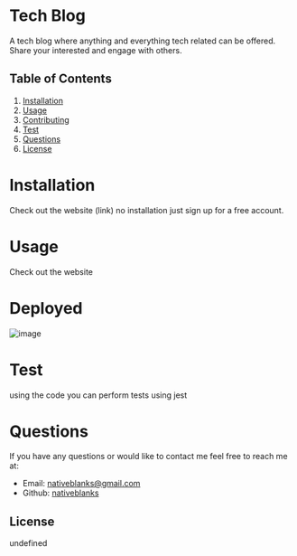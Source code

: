 
# Tech Blog  
A tech blog where anything and everything tech related can be offered. Share your interested and engage with others.
    
## Table of Contents
    
1. [Installation](#installation)
2. [Usage](#usage)
3. [Contributing](#Deployed)
4. [Test](#test)
5. [Questions](#questions)
6. [License](#license)
    
# Installation
Check out the website (link) no installation just sign up for a free account.
# Usage
Check out the website
# Deployed
![image](https://user-images.githubusercontent.com/86581872/140675054-22ff5d5e-2a96-4ae3-9eff-54014be3a641.png)

# Test
using the code you can perform tests using jest
# Questions
If you have any questions or would like to contact me feel free to reach me at:
- Email: nativeblanks@gmail.com
- Github: [nativeblanks](https://github.com/nativeblanks)
## License
undefined
